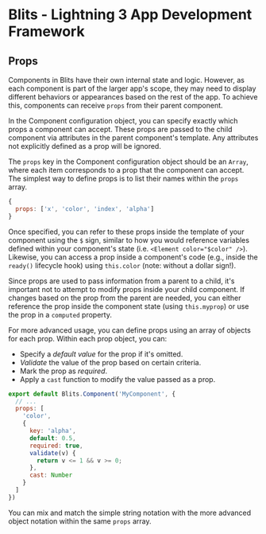 # Blits - Lightning 3 App Development Framework

## Props

Components in Blits have their own internal state and logic. However, as each component is part of the larger app's scope, they may need to display different behaviors or appearances based on the rest of the app. To achieve this, components can receive `props` from their parent component.

In the Component configuration object, you can specify exactly which props a component can accept. These props are passed to the child component via attributes in the parent component's template. Any attributes not explicitly defined as a prop will be ignored.

The `props` key in the Component configuration object should be an `Array`, where each item corresponds to a prop that the component can accept. The simplest way to define props is to list their names within the `props` array.

```javascript
{
  props: ['x', 'color', 'index', 'alpha']
}
```

Once specified, you can refer to these props inside the template of your component using the `$` sign, similar to how you would reference variables defined within your component's state (i.e. `<Element color="$color" />`). Likewise, you can access a prop inside a component's code (e.g., inside the `ready()` lifecycle hook) using `this.color` (note: without a dollar sign!).

Since props are used to pass information from a parent to a child, it's important not to attempt to modify props inside your child component. If changes based on the prop from the parent are needed, you can either reference the prop inside the component state (using `this.myprop`) or use the prop in a `computed` property.

For more advanced usage, you can define props using an array of objects for each prop. Within each prop object, you can:

- Specify a _default value_ for the prop if it's omitted.
- _Validate_ the value of the prop based on certain criteria.
- Mark the prop as _required_.
- Apply a `cast` function to modify the value passed as a prop.

```js
export default Blits.Component('MyComponent', {
  // ...
  props: [
    'color',
    {
      key: 'alpha',
      default: 0.5,
      required: true,
      validate(v) {
        return v <= 1 && v >= 0;
      },
      cast: Number
    }
  ]
})
```

You can mix and match the simple string notation with the more advanced object notation within the same `props` array.
